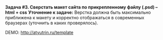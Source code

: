 **Задача #3. Сверстать макет сайта по прикрепленному файлу (.psd) – html + css**
**Уточнение к задаче:** Верстка должна быть максимально приближена к макету и корректно отображаться в современных браузерах (уточнить в каких проверялось).

DEMO: http://atyutrin.ru/template
